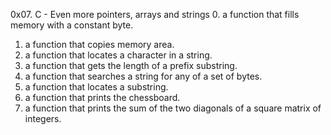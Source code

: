0x07. C - Even more pointers, arrays and strings
0. a function that fills memory with a constant byte.
1. a function that copies memory area.
2. a function that locates a character in a string.
3. a function that gets the length of a prefix substring.
4. a function that searches a string for any of a set of bytes.
5. a function that locates a substring.
6. a function that prints the chessboard.
7. a function that prints the sum of the two diagonals of a square matrix of integers.